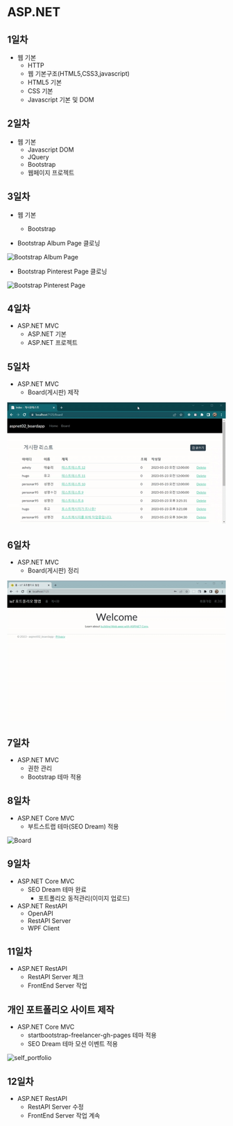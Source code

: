 # ASP.NET
## 1일차
- 웹 기본
  - HTTP
  - 웹 기본구조(HTML5,CSS3,javascript)
  - HTML5 기본
  - CSS 기본
  - Javascript 기본 및 DOM

## 2일차
- 웹 기본
  - Javascript DOM
  - JQuery
  - Bootstrap
  - 웹페이지 프로젝트

## 3일차
- 웹 기본
  - Bootstrap
  
- Bootstrap Album Page 클로닝

![Bootstrap Album Page](https://github.com/OHYUNBEOM/ASP.NET/blob/main/images/bootstrapAlbum.gif?raw=true)

- Bootstrap Pinterest Page 클로닝

![Bootstrap Pinterest Page](https://github.com/OHYUNBEOM/ASP.NET/blob/main/images/interestSite.gif?raw=true)

## 4일차
- ASP.NET MVC
  - ASP.NET 기본
  - ASP.NET 프로젝트

## 5일차
- ASP.NET MVC
  - Board(게시판) 제작

![Board](https://github.com/OHYUNBEOM/ASP.NET/blob/main/images/0523_Board.gif?raw=true)

## 6일차
- ASP.NET MVC
  - Board(게시판) 정리

![Board](https://github.com/OHYUNBEOM/ASP.NET/blob/main/images/0524_Board.gif?raw=true)

## 7일차
- ASP.NET MVC
  - 권한 관리
  - Bootstrap 테마 적용

## 8일차
- ASP.NET Core MVC
  - 부트스트랩 테마(SEO Dream) 적용

![Board](https://github.com/OHYUNBEOM/ASP.NET/blob/main/images/0526_Board.gif?raw=true)

## 9일차
- ASP.NET Core MVC
  - SEO Dream 테마 완료
    - 포트폴리오 동적관리(이미지 업로드)
- ASP.NET RestAPI
  - OpenAPI
  - RestAPI Server
  - WPF Client

## 11일차
- ASP.NET RestAPI
  - RestAPI Server 체크
  - FrontEnd Server 작업

## 개인 포트폴리오 사이트 제작
- ASP.NET Core MVC
  - startbootstrap-freelancer-gh-pages 테마 적용
  - SEO Dream 테마 모션 이벤트 적용

![self_portfolio](https://github.com/OHYUNBEOM/ASP.NET/blob/main/images/portfolio.gif?raw=true)

## 12일차
- ASP.NET RestAPI
  - RestAPI Server 수정
  - FrontEnd Server 작업 계속
